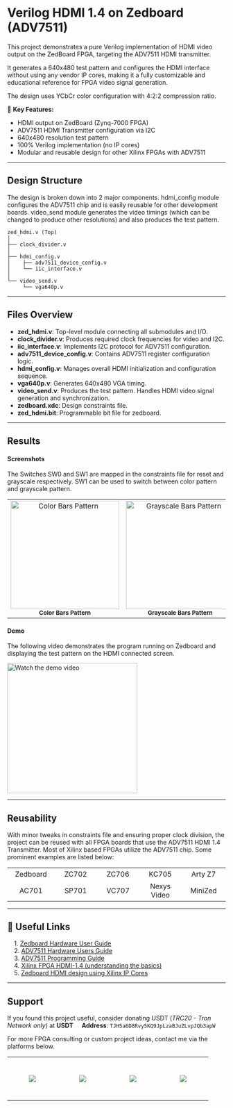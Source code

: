 
# Verilog HDMI 1.4 on Zedboard (ADV7511)

This project demonstrates a pure Verilog implementation of HDMI video output on the ZedBoard FPGA, targeting the ADV7511 HDMI transmitter.  

It generates a 640x480 test pattern and configures the HDMI interface without using any vendor IP cores, making it a fully customizable and educational reference for FPGA video signal generation.

The design uses YCbCr color configuration with 4:2:2 compression ratio. 

🔹 **Key Features:**
- HDMI output on ZedBoard (Zynq-7000 FPGA)
- ADV7511 HDMI Transmitter configuration via I2C 
- 640x480 resolution test pattern 
- 100% Verilog implementation (no IP cores)  
- Modular and reusable design for other Xilinx FPGAs with ADV7511

---

## Design Structure

The design is broken down into 2 major components. hdmi_config module configures the ADV7511 chip and is easily reusable for other development boards. video_send module generates the video timings (which can be changed to produce other resolutions) and also produces the test pattern.

```
zed_hdmi.v (Top)
│
├── clock_divider.v
│
├── hdmi_config.v
│    ├── adv7511_device_config.v
│    └── iic_interface.v
│
└── video_send.v
     └── vga640p.v
```

---

## Files Overview

- **zed_hdmi.v**: Top-level module connecting all submodules and I/O.
- **clock_divider.v**: Produces required clock frequencies for video and I2C.
- **iic_interface.v**: Implements I2C protocol for ADV7511 configuration.
- **adv7511_device_config.v**: Contains ADV7511 register configuration logic.
- **hdmi_config.v**: Manages overall HDMI initialization and configuration sequence.
- **vga640p.v**: Generates 640x480 VGA timing.
- **video_send.v**: Produces the test pattern. Handles HDMI video signal generation and synchronization.
- **zedboard.xdc**: Design constraints file.
- **zed_hdmi.bit**: Programmable bit file for zedboard.

---

## Results

#### Screenshots
The Switches SW0 and SW1 are mapped in the constraints file for reset and grayscale respectively. SW1 can be used to switch between color pattern and grayscale pattern.

<table>
  <tr>
    <td align="center">
      <img src="https://i.postimg.cc/NKwMdFKz/colored.jpg" alt="Color Bars Pattern" width="250"/><br/>
      <sub><b>Color Bars Pattern</b></sub>
    </td>
    <td align="center">
      <img src="https://i.postimg.cc/HVMn0XkM/grayscale.jpg" alt="Grayscale Bars Pattern" width="250"/><br/>
      <sub><b>Grayscale Bars Pattern</b></sub>
    </td>
  </tr>
</table>

#### Demo

The following video demonstrates the program running on Zedboard and displaying the test pattern on the HDMI connected screen.

<a href="https://www.youtube.com/shorts/rypr4o7kEKw" target="_blank" >
  <img src="https://img.youtube.com/vi/rypr4o7kEKw/0.jpg" alt="Watch the demo video" width="300"/>
  <br/>
</a>

---

## Reusability

With minor tweaks in constraints file and ensuring proper clock division, the project can be reused with all FPGA boards that use the ADV7511 HDMI 1.4 Transmitter. Most of Xilinx based FPGAs utilize the ADV7511 chip. Some prominent examples are listed below:

<table align="center">
  <tr>
    <td align="center" width="120" height="30">Zedboard</td>
    <td align="center" width="120">ZC702</td>
    <td align="center" width="120">ZC706</td>
    <td align="center" width="120">KC705</td>
    <td align="center" width="120">Arty Z7</td>
  </tr>
  <tr>
    <td align="center" width="120" height="30">AC701</td>
    <td align="center" width="120">SP701</td>
    <td align="center" width="120">VC707</td>
    <td align="center" width="120">Nexys Video</td>
    <td align="center" width="120">MiniZed</td>
  </tr>
</table>

---

## 🔗 Useful Links
&nbsp;&nbsp;&nbsp;&nbsp;1. [Zedboard Hardware User Guide](https://files.digilent.com/resources/programmable-logic/zedboard/ZedBoard_HW_UG_v2_2.pdf)  
&nbsp;&nbsp;&nbsp;&nbsp;2. [ADV7511 Hardware Users Guide](https://www.analog.com/media/en/technical-documentation/user-guides/ADV7511_Hardware_Users_Guide.pdf)  
&nbsp;&nbsp;&nbsp;&nbsp;3. [ADV7511 Programming Guide](https://www.analog.com/media/en/technical-documentation/user-guides/ADV7511_Programming_Guide.pdf)  
&nbsp;&nbsp;&nbsp;&nbsp;4. [Xilinx FPGA HDMI-1.4 (understanding the basics)](https://www.hackster.io/nikilthapa/xilinx-fpga-hdmi1-4-you-must-know-first-78d774)  
&nbsp;&nbsp;&nbsp;&nbsp;5. [Zedboard HDMI design using Xilinx IP Cores](https://www.youtube.com/watch?v=BstMo5OwsjI)  

---

## Support

If you found this project useful, consider donating USDT (*TRC20 - Tron Network only*) at
**USDT <img src="https://i.postimg.cc/C1F9TJgF/pngwing-com.png" width="13"/> Address**: `TJH5a6D8Rvy5KQ9JpLzaBJuZLvpJQb3apW` 

For more FPGA consulting or custom project ideas, contact me via the platforms below.

<table align="center" style="border: none;">
  <tr align="center" style="border: none;">
    <td align="center" width="100" height="100" style="border: none;">
      <a href="mailto:huzaifanustian@gmail.com">
      <img src="https://pngimg.com/uploads/email/small/email_PNG100741.png">
      </a>
    </td>
    <td align="center" width="100" height="100" style="border: none;">
      <a href="https://www.linkedin.com/in/huzaifa-sajid/">
      <img src="https://i.postimg.cc/P5CSsx78/toppng-com-gradient-blue-linkedin-vector-png-800x800.png">
      </a>
    </td>
    <td align="center" width="100" height="100" style="border: none;">
      <a href="https://www.fiverr.com/homesterech">
      <img src="https://i.postimg.cc/ydKqXxFH/fiverr.png">
      </a>
    </td>
    <td align="center" width="100" height="100" style="border: none;">
      <a href="https://www.upwork.com/freelancers/huzaifasajid3">
      <img src="https://i.postimg.cc/hP3Pc8q3/Upwork.png">
      </a>
    </td>
  </tr>
</table>